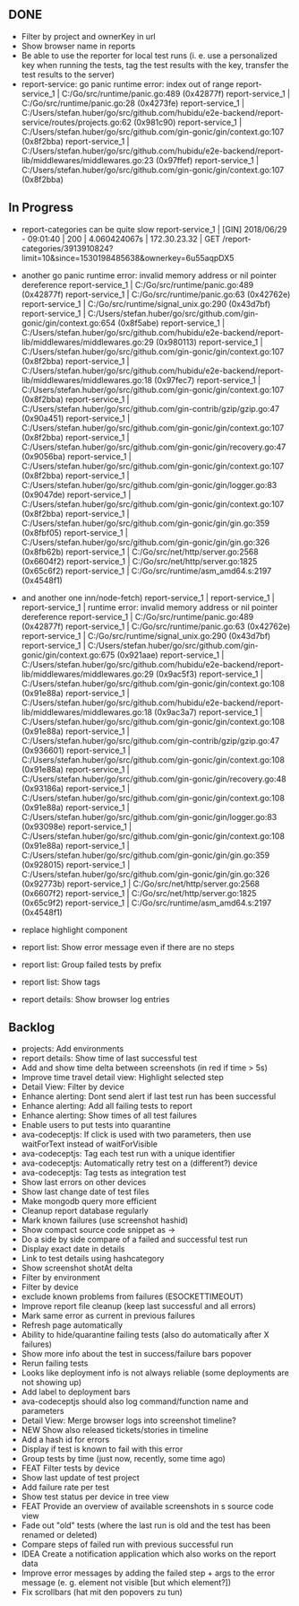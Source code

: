 ## DONE
- Filter by project and ownerKey in url
- Show browser name in reports
- Be able to use the reporter for local test runs (i. e. use a personalized key when running the tests, tag the test results with the key, transfer the test results to the server)
- report-service: go panic
  runtime error: index out of range
  report-service_1      | C:/Go/src/runtime/panic.go:489 (0x42877f)
  report-service_1      | C:/Go/src/runtime/panic.go:28 (0x4273fe)
  report-service_1      | C:/Users/stefan.huber/go/src/github.com/hubidu/e2e-backend/report-service/routes/projects.go:62 (0x981c90)
  report-service_1      | C:/Users/stefan.huber/go/src/github.com/gin-gonic/gin/context.go:107 (0x8f2bba)
  report-service_1      | C:/Users/stefan.huber/go/src/github.com/hubidu/e2e-backend/report-lib/middlewares/middlewares.go:23 (0x97ffef)
  report-service_1      | C:/Users/stefan.huber/go/src/github.com/gin-gonic/gin/context.go:107 (0x8f2bba)

## In Progress

- report-categories can be quite slow
  report-service_1      | [GIN] 2018/06/29 - 09:01:40 | 200 |  4.060424067s |    172.30.23.32 | GET      /report-categories/3913910824?limit=10&since=1530198485638&ownerkey=6u55aqpDX5
- another go panic
  runtime error: invalid memory address or nil pointer dereference
  report-service_1      | C:/Go/src/runtime/panic.go:489 (0x42877f)
  report-service_1      | C:/Go/src/runtime/panic.go:63 (0x42762e)
  report-service_1      | C:/Go/src/runtime/signal_unix.go:290 (0x43d7bf)
  report-service_1      | C:/Users/stefan.huber/go/src/github.com/gin-gonic/gin/context.go:654 (0x8f5abe)
  report-service_1      | C:/Users/stefan.huber/go/src/github.com/hubidu/e2e-backend/report-lib/middlewares/middlewares.go:29 (0x980113)
  report-service_1      | C:/Users/stefan.huber/go/src/github.com/gin-gonic/gin/context.go:107 (0x8f2bba)
  report-service_1      | C:/Users/stefan.huber/go/src/github.com/hubidu/e2e-backend/report-lib/middlewares/middlewares.go:18 (0x97fec7)
  report-service_1      | C:/Users/stefan.huber/go/src/github.com/gin-gonic/gin/context.go:107 (0x8f2bba)
  report-service_1      | C:/Users/stefan.huber/go/src/github.com/gin-contrib/gzip/gzip.go:47 (0x90a451)
  report-service_1      | C:/Users/stefan.huber/go/src/github.com/gin-gonic/gin/context.go:107 (0x8f2bba)
  report-service_1      | C:/Users/stefan.huber/go/src/github.com/gin-gonic/gin/recovery.go:47 (0x9056ba)
  report-service_1      | C:/Users/stefan.huber/go/src/github.com/gin-gonic/gin/context.go:107 (0x8f2bba)
  report-service_1      | C:/Users/stefan.huber/go/src/github.com/gin-gonic/gin/logger.go:83 (0x9047de)
  report-service_1      | C:/Users/stefan.huber/go/src/github.com/gin-gonic/gin/context.go:107 (0x8f2bba)
  report-service_1      | C:/Users/stefan.huber/go/src/github.com/gin-gonic/gin/gin.go:359 (0x8fbf05)
  report-service_1      | C:/Users/stefan.huber/go/src/github.com/gin-gonic/gin/gin.go:326 (0x8fb62b)
  report-service_1      | C:/Go/src/net/http/server.go:2568 (0x6604f2)
  report-service_1      | C:/Go/src/net/http/server.go:1825 (0x65c6f2)
  report-service_1      | C:/Go/src/runtime/asm_amd64.s:2197 (0x4548f1)
- and another one
  inn/node-fetch)
  report-service_1      |
  report-service_1      |
  report-service_1      | runtime error: invalid memory address or nil pointer dereference
  report-service_1      | C:/Go/src/runtime/panic.go:489 (0x42877f)
  report-service_1      | C:/Go/src/runtime/panic.go:63 (0x42762e)
  report-service_1      | C:/Go/src/runtime/signal_unix.go:290 (0x43d7bf)
  report-service_1      | C:/Users/stefan.huber/go/src/github.com/gin-gonic/gin/context.go:675 (0x921aae)
  report-service_1      | C:/Users/stefan.huber/go/src/github.com/hubidu/e2e-backend/report-lib/middlewares/middlewares.go:29 (0x9ac5f3)
  report-service_1      | C:/Users/stefan.huber/go/src/github.com/gin-gonic/gin/context.go:108 (0x91e88a)
  report-service_1      | C:/Users/stefan.huber/go/src/github.com/hubidu/e2e-backend/report-lib/middlewares/middlewares.go:18 (0x9ac3a7)
  report-service_1      | C:/Users/stefan.huber/go/src/github.com/gin-gonic/gin/context.go:108 (0x91e88a)
  report-service_1      | C:/Users/stefan.huber/go/src/github.com/gin-contrib/gzip/gzip.go:47 (0x936601)
  report-service_1      | C:/Users/stefan.huber/go/src/github.com/gin-gonic/gin/context.go:108 (0x91e88a)
  report-service_1      | C:/Users/stefan.huber/go/src/github.com/gin-gonic/gin/recovery.go:48 (0x93186a)
  report-service_1      | C:/Users/stefan.huber/go/src/github.com/gin-gonic/gin/context.go:108 (0x91e88a)
  report-service_1      | C:/Users/stefan.huber/go/src/github.com/gin-gonic/gin/logger.go:83 (0x93098e)
  report-service_1      | C:/Users/stefan.huber/go/src/github.com/gin-gonic/gin/context.go:108 (0x91e88a)
  report-service_1      | C:/Users/stefan.huber/go/src/github.com/gin-gonic/gin/gin.go:359 (0x928015)
  report-service_1      | C:/Users/stefan.huber/go/src/github.com/gin-gonic/gin/gin.go:326 (0x92773b)
  report-service_1      | C:/Go/src/net/http/server.go:2568 (0x6607f2)
  report-service_1      | C:/Go/src/net/http/server.go:1825 (0x65c9f2)
  report-service_1      | C:/Go/src/runtime/asm_amd64.s:2197 (0x4548f1)


- replace highlight component
- report list: Show error message even if there are no steps
- report list: Group failed tests by prefix
- report list: Show tags
- report details: Show browser log entries


## Backlog
- projects: Add environments
- report details: Show time of last successful test
- Add and show time delta between screenshots (in red if time > 5s)
- Improve time travel detail view: Highlight selected step
- Detail View: Filter by device
- Enhance alerting: Dont send alert if last test run has been successful
- Enhance alerting: Add all failing tests to report
- Enhance alerting: Show times of all test failures
- Enable users to put tests into quarantine
- ava-codeceptjs: If click is used with two parameters, then use waitForText instead of waitForVisible
- ava-codeceptjs: Tag each test run with a unique identifier
- ava-codeceptjs: Automatically retry test on a (different?) device
- ava-codeceptjs: Tag tests as integration test
- Show last errors on other devices
- Show last change date of test files
- Make mongodb query more efficient
- Cleanup report database regularly
- Mark known failures (use screenshot hashid)
- Show compact source code snippet as <line in test> -> <line in page object>
- Do a side by side compare of a failed and successful test run
- Display exact date in details
- Link to test details using hashcategory
- Show screenshot shotAt delta
- Filter by environment
- Filter by device
- exclude known problems from failures (ESOCKETTIMEOUT)
- Improve report file cleanup (keep last successful and all errors)
- Mark same error as current in previous failures
- Refresh page automatically
- Ability to hide/quarantine failing tests (also do automatically after X failures)
- Show more info about the test in success/failure bars popover
- Rerun failing tests
- Looks like deployment info is not always reliable (some deployments are not showing up)
- Add label to deployment bars
- ava-codeceptjs should also log command/function name and parameters
- Detail View: Merge browser logs into screenshot timeline?
- NEW Show also released tickets/stories in timeline
- Add a hash id for errors
- Display if test is known to fail with this error
- Group tests by time (just now, recently, some time ago)
- FEAT Filter tests by device
- Show last update of test project
- Add failure rate per test
- Show test status per device in tree view
- FEAT Provide an overview of available screenshots in s source code view
- Fade out "old" tests (where the last run is old and the test has been renamed or deleted)
- Compare steps of failed run with previous successful run
- IDEA Create a notification application which also works on the report data
- Improve error messages by adding the failed step + args to the error message (e. g. element not visible [but which element?])
- Fix scrollbars (hat mit den popovers zu tun)
